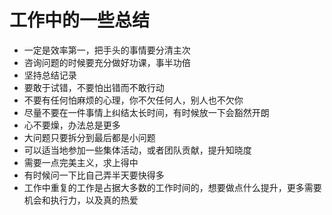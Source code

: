 # 工作中的一些总结
- 一定是效率第一，把手头的事情要分清主次
- 咨询问题的时候要充分做好功课，事半功倍
- 坚持总结记录
- 要敢于试错，不要怕出错而不敢行动
- 不要有任何怕麻烦的心理，你不欠任何人，别人也不欠你
- 尽量不要在一件事情上纠结太长时间，有时候放一下会豁然开朗
- 心不要燥，办法总是更多
- 大问题只要拆分到最后都是小问题
- 可以适当地参加一些集体活动，或者团队贡献，提升知晓度
- 需要一点完美主义，求上得中
- 有时候问一下比自己弄半天要快得多
- 工作中重复的工作是占据大多数的工作时间的，想要做点什么提升，更多需要机会和执行力，以及真的热爱